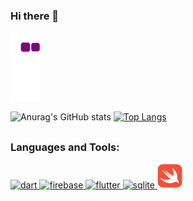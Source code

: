 ### Hi there 👋

<!--
**sTunahan/sTunahan** is a ✨ _special_ ✨ repository because its `README.md` (this file) appears on your GitHub profile.

Here are some ideas to get you started:

- 🔭 I’m currently working on ...
- 🌱 I’m currently learning ...
- 👯 I’m looking to collaborate on ...
- 🤔 I’m looking for help with ...
- 💬 Ask me about ...
- 📫 How to reach me: ...
- 😄 Pronouns: ...
- ⚡ Fun fact: ...
-->
![snake gif](https://github.com/sTunahan/sTunahan/blob/output/github-contribution-grid-snake.gif)



![Anurag's GitHub stats](https://github-readme-stats.vercel.app/api?username=sTunahan&show_icons=true&&bg_color=DEG,FFE8D6,DDBEA9&title_color=aa767c&icon_color=7B3E19&border_color=A5A58D&text_color=6B705C)
[![Top Langs](https://github-readme-stats.vercel.app/api/top-langs/?username=sTunahan&layout=compact)](https://github.com/sTunahan/github-readme-stats&theme=radical)
##
<p align="left">
</p>

<h3 align="left" align="center">Languages and Tools:</h3>
<p align="left"> <a href="https://dart.dev" target="_blank" rel="noreferrer"> <img src="https://www.vectorlogo.zone/logos/dartlang/dartlang-icon.svg" alt="dart" width="40" height="40"/> </a> <a href="https://firebase.google.com/" target="_blank" rel="noreferrer"> <img src="https://www.vectorlogo.zone/logos/firebase/firebase-icon.svg" alt="firebase" width="40" height="40"/> </a> <a href="https://flutter.dev" target="_blank" rel="noreferrer"> <img src="https://www.vectorlogo.zone/logos/flutterio/flutterio-icon.svg" alt="flutter" width="40" height="40"/> </a> <a href="https://www.sqlite.org/" target="_blank" rel="noreferrer"> <img src="https://www.vectorlogo.zone/logos/sqlite/sqlite-icon.svg" alt="sqlite" width="40" height="40"/> </a> <a href="https://developer.apple.com/swift/" target="_blank" rel="noreferrer"> <img src="https://raw.githubusercontent.com/devicons/devicon/master/icons/swift/swift-original.svg" alt="swift" width="40" height="40"/> </a> </p>
